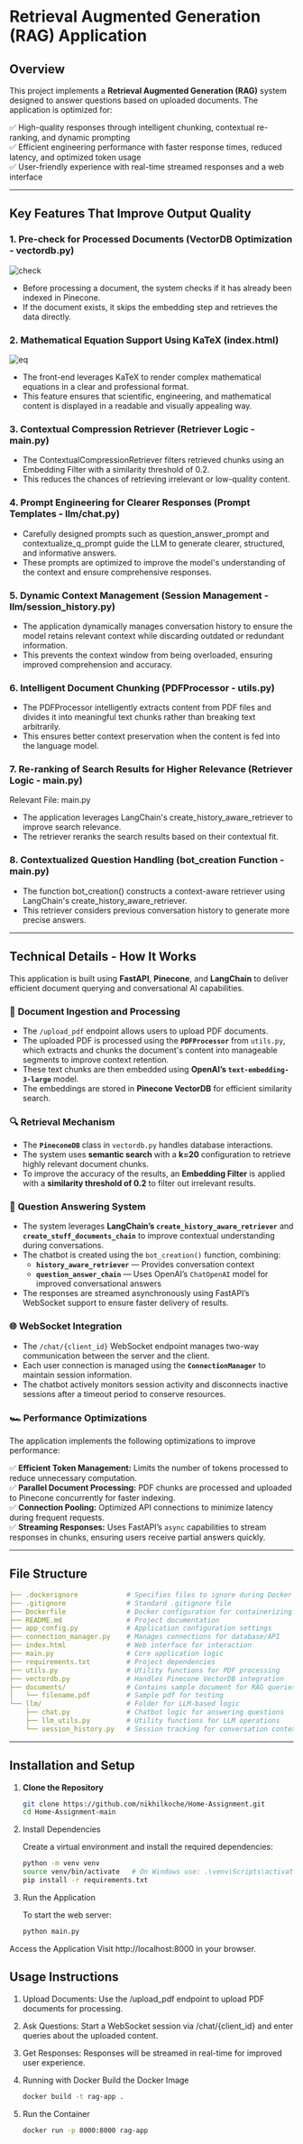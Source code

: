 # Retrieval Augmented Generation (RAG) Application

## Overview
This project implements a **Retrieval Augmented Generation (RAG)** system designed to answer questions based on uploaded documents. The application is optimized for:

✅ High-quality responses through intelligent chunking, contextual re-ranking, and dynamic prompting  
✅ Efficient engineering performance with faster response times, reduced latency, and optimized token usage  
✅ User-friendly experience with real-time streamed responses and a web interface  

---

## Key Features That Improve Output Quality
### 1. Pre-check for Processed Documents (VectorDB Optimization - vectordb.py) 
![check](/images/skipping.png)
- Before processing a document, the system checks if it has already been indexed in Pinecone.
- If the document exists, it skips the embedding step and retrieves the data directly. 

### 2. Mathematical Equation Support Using KaTeX (index.html)
![eq](/images/eq.png)
- The front-end leverages KaTeX to render complex mathematical equations in a clear and professional format.
- This feature ensures that scientific, engineering, and mathematical content is displayed in a readable and visually appealing way.




### 3. Contextual Compression Retriever (Retriever Logic - main.py)
- The ContextualCompressionRetriever filters retrieved chunks using an Embedding Filter with a similarity threshold of 0.2.
- This reduces the chances of retrieving irrelevant or low-quality content.
### 4. Prompt Engineering for Clearer Responses (Prompt Templates - llm/chat.py)
- Carefully designed prompts such as question_answer_prompt and contextualize_q_prompt guide the LLM to generate clearer, structured, and informative answers.
- These prompts are optimized to improve the model's understanding of the context and ensure comprehensive responses.
### 5.  Dynamic Context Management (Session Management - llm/session_history.py)
- The application dynamically manages conversation history to ensure the model retains relevant context while discarding outdated or redundant information.
- This prevents the context window from being overloaded, ensuring improved comprehension and accuracy.
### 6. Intelligent Document Chunking (PDFProcessor - utils.py)

- The PDFProcessor intelligently extracts content from PDF files and divides it into meaningful text chunks rather than breaking text arbitrarily.
- This ensures better context preservation when the content is fed into the language model.

### 7. Re-ranking of Search Results for Higher Relevance (Retriever Logic - main.py)
Relevant File: main.py
- The application leverages LangChain's create_history_aware_retriever to improve search relevance.
- The retriever reranks the search results based on their contextual fit.
### 8. Contextualized Question Handling (bot_creation Function - main.py)
- The function bot_creation() constructs a context-aware retriever using LangChain's create_history_aware_retriever.
- This retriever considers previous conversation history to generate more precise answers.
---

## Technical Details - How It Works
This application is built using **FastAPI**, **Pinecone**, and **LangChain** to deliver efficient document querying and conversational AI capabilities.

### 🧠 **Document Ingestion and Processing**
- The `/upload_pdf` endpoint allows users to upload PDF documents.
- The uploaded PDF is processed using the **`PDFProcessor`** from `utils.py`, which extracts and chunks the document's content into manageable segments to improve context retention.
- These text chunks are then embedded using **OpenAI’s `text-embedding-3-large`** model.
- The embeddings are stored in **Pinecone VectorDB** for efficient similarity search.

### 🔍 **Retrieval Mechanism**
- The **`PineconeDB`** class in `vectordb.py` handles database interactions.
- The system uses **semantic search** with a **k=20** configuration to retrieve highly relevant document chunks.
- To improve the accuracy of the results, an **Embedding Filter** is applied with a **similarity threshold of 0.2** to filter out irrelevant results.

### 🤖 **Question Answering System**
- The system leverages **LangChain’s `create_history_aware_retriever`** and **`create_stuff_documents_chain`** to improve contextual understanding during conversations.
- The chatbot is created using the `bot_creation()` function, combining:
  - **`history_aware_retriever`** — Provides conversation context
  - **`question_answer_chain`** — Uses OpenAI’s `ChatOpenAI` model for improved conversational answers
- The responses are streamed asynchronously using FastAPI’s WebSocket support to ensure faster delivery of results.

### 🌐 **WebSocket Integration**
- The `/chat/{client_id}` WebSocket endpoint manages two-way communication between the server and the client.
- Each user connection is managed using the **`ConnectionManager`** to maintain session information.
- The chatbot actively monitors session activity and disconnects inactive sessions after a timeout period to conserve resources.

### 🏎️ **Performance Optimizations**
The application implements the following optimizations to improve performance:

✅ **Efficient Token Management:** Limits the number of tokens processed to reduce unnecessary computation.  
✅ **Parallel Document Processing:** PDF chunks are processed and uploaded to Pinecone concurrently for faster indexing.  
✅ **Connection Pooling:** Optimized API connections to minimize latency during frequent requests.  
✅ **Streaming Responses:** Uses FastAPI’s `async` capabilities to stream responses in chunks, ensuring users receive partial answers quickly.  

---

## File Structure

```yaml
├── .dockerignore            # Specifies files to ignore during Docker build
├── .gitignore               # Standard .gitignore file
├── Dockerfile               # Docker configuration for containerizing the app
├── README.md                # Project documentation
├── app_config.py            # Application configuration settings
├── connection_manager.py    # Manages connections for database/API
├── index.html               # Web interface for interaction
├── main.py                  # Core application logic
├── requirements.txt         # Project dependencies
├── utils.py                 # Utility functions for PDF processing
├── vectordb.py              # Handles Pinecone VectorDB integration
├── documents/               # Contains sample document for RAG queries
│   └── filename.pdf         # Sample pdf for testing
└── llm/                     # Folder for LLM-based logic
    ├── chat.py              # Chatbot logic for answering questions
    ├── llm_utils.py         # Utility functions for LLM operations
    └── session_history.py   # Session tracking for conversation context
```


---

## Installation and Setup

1. **Clone the Repository**  
   ```bash
   git clone https://github.com/nikhilkoche/Home-Assignment.git
   cd Home-Assignment-main
2. Install Dependencies

    Create a virtual environment and install the required dependencies:
    ```bash
    python -m venv venv
    source venv/bin/activate   # On Windows use: .\venv\Scripts\activate
    pip install -r requirements.txt
    ```
3. Run the Application
    
    To start the web server:

    ```bash
    python main.py
    ```
Access the Application
Visit http://localhost:8000 in your browser.


## Usage Instructions
1. Upload Documents: Use the /upload_pdf endpoint to upload PDF documents for processing.
2. Ask Questions: Start a WebSocket session via /chat/{client_id} and enter queries about the uploaded content.
3. Get Responses: Responses will be streamed in real-time for improved user experience.


1. Running with Docker
    Build the Docker Image

    ```bash
    docker build -t rag-app .
    ```
2. Run the Container

    ```bash
    docker run -p 8000:8000 rag-app
    ```

